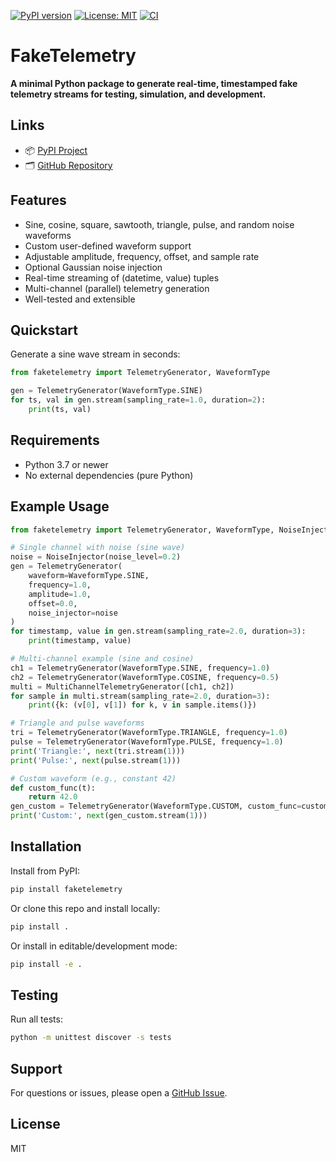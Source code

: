 [![PyPI version](https://img.shields.io/pypi/v/faketelemetry.svg)](https://pypi.org/project/faketelemetry/)
[![License: MIT](https://img.shields.io/badge/License-MIT-yellow.svg)](https://opensource.org/licenses/MIT)
[![CI](https://github.com/adkvi/faketelemetry/actions/workflows/python-package.yml/badge.svg)](https://github.com/adkvi/faketelemetry/actions)

# FakeTelemetry

**A minimal Python package to generate real-time, timestamped fake telemetry streams for testing, simulation, and development.**

## Links
- 📦 [PyPI Project](https://pypi.org/project/faketelemetry/)
- 🗂️ [GitHub Repository](https://github.com/adkvi/faketelemetry)

## Features
- Sine, cosine, square, sawtooth, triangle, pulse, and random noise waveforms
- Custom user-defined waveform support
- Adjustable amplitude, frequency, offset, and sample rate
- Optional Gaussian noise injection
- Real-time streaming of (datetime, value) tuples
- Multi-channel (parallel) telemetry generation
- Well-tested and extensible

## Quickstart

Generate a sine wave stream in seconds:

```python
from faketelemetry import TelemetryGenerator, WaveformType

gen = TelemetryGenerator(WaveformType.SINE)
for ts, val in gen.stream(sampling_rate=1.0, duration=2):
    print(ts, val)
```

## Requirements
- Python 3.7 or newer
- No external dependencies (pure Python)

## Example Usage

```python
from faketelemetry import TelemetryGenerator, WaveformType, NoiseInjector, MultiChannelTelemetryGenerator

# Single channel with noise (sine wave)
noise = NoiseInjector(noise_level=0.2)
gen = TelemetryGenerator(
    waveform=WaveformType.SINE,
    frequency=1.0,
    amplitude=1.0,
    offset=0.0,
    noise_injector=noise
)
for timestamp, value in gen.stream(sampling_rate=2.0, duration=3):
    print(timestamp, value)

# Multi-channel example (sine and cosine)
ch1 = TelemetryGenerator(WaveformType.SINE, frequency=1.0)
ch2 = TelemetryGenerator(WaveformType.COSINE, frequency=0.5)
multi = MultiChannelTelemetryGenerator([ch1, ch2])
for sample in multi.stream(sampling_rate=2.0, duration=3):
    print({k: (v[0], v[1]) for k, v in sample.items()})

# Triangle and pulse waveforms
tri = TelemetryGenerator(WaveformType.TRIANGLE, frequency=1.0)
pulse = TelemetryGenerator(WaveformType.PULSE, frequency=1.0)
print('Triangle:', next(tri.stream(1)))
print('Pulse:', next(pulse.stream(1)))

# Custom waveform (e.g., constant 42)
def custom_func(t):
    return 42.0
gen_custom = TelemetryGenerator(WaveformType.CUSTOM, custom_func=custom_func)
print('Custom:', next(gen_custom.stream(1)))
```

## Installation

Install from PyPI:

```sh
pip install faketelemetry
```

Or clone this repo and install locally:

```sh
pip install .
```

Or install in editable/development mode:

```sh
pip install -e .
```

## Testing

Run all tests:

```sh
python -m unittest discover -s tests
```

## Support

For questions or issues, please open a [GitHub Issue](https://github.com/adkvi/faketelemetry/issues).

## License
MIT
